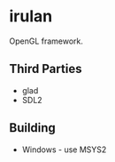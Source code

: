 # irulan

OpenGL framework.

## Third Parties
  * glad
  * SDL2

## Building
  * Windows - use MSYS2
